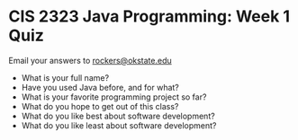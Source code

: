 # CIS 2323 Java Programming: Week 1 Quiz

Email your answers to rockers@okstate.edu

* What is your full name?
* Have you used Java before, and for what?
* What is your favorite programming project so far?
* What do you hope to get out of this class?
* What do you like best about software development?
* What do you like least about software development?